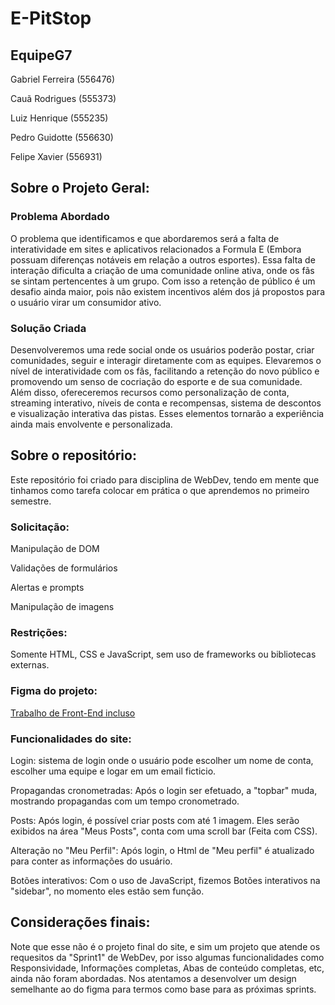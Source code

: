 # E-PitStop

## EquipeG7
Gabriel Ferreira (556476)

Cauã Rodrigues (555373)

Luiz Henrique (555235)

Pedro Guidotte (556630)

Felipe Xavier (556931)

## Sobre o Projeto Geral:

### Problema Abordado
O problema que identificamos e que abordaremos será a falta de interatividade em sites e aplicativos relacionados a Formula E (Embora possuam diferenças notáveis em relação a outros esportes). Essa falta de interação dificulta a criação de uma comunidade online ativa, onde os fãs se sintam pertencentes à um grupo. Com isso a retenção de público é um desafio ainda maior, pois não existem incentivos além dos já propostos para o usuário virar um consumidor ativo.

### Solução Criada 
Desenvolveremos uma rede social onde os usuários poderão postar, criar comunidades, seguir e interagir diretamente com as equipes. Elevaremos o nível de interatividade com os fãs, facilitando a retenção do novo público e promovendo um senso de cocriação do esporte e de sua comunidade.
Além disso, ofereceremos recursos como personalização de conta, streaming interativo, níveis de conta e recompensas, sistema de descontos e visualização interativa das pistas. Esses elementos tornarão a experiência ainda mais envolvente e personalizada.

## Sobre o repositório:
Este repositório foi criado para disciplina de WebDev, tendo em mente que tinhamos como tarefa colocar em prática o que aprendemos no primeiro semestre.

### Solicitação:
Manipulação de DOM

Validações de formulários

Alertas e prompts

Manipulação de imagens

### Restrições:
Somente HTML, CSS e JavaScript, sem uso de frameworks ou bibliotecas externas.

### Figma do projeto:
[Trabalho de Front-End incluso](https://www.figma.com/design/sBFUCCJ2EBqqKuJ3B0DFjt/Front-End--Sprint1?t=knNnW2oOEhxuKRqQ-1)

### Funcionalidades do site:
Login: sistema de login onde o usuário pode escolher um nome de conta, escolher uma equipe e logar em um email ficticio.

Propagandas cronometradas: Após o login ser efetuado, a "topbar" muda, mostrando propagandas com um tempo cronometrado.

Posts: Após login, é possível criar posts com até 1 imagem. Eles serão exibidos na área "Meus Posts", conta com uma scroll bar (Feita com CSS).

Alteração no "Meu Perfil": Após login, o Html de "Meu perfil" é atualizado para conter as informações do usuário.

Botões interativos: Com o uso de JavaScript, fizemos Botões interativos na "sidebar", no momento eles estão sem função.

## Considerações finais: 
Note que esse não é o projeto final do site, e sim um projeto que atende os requesitos da "Sprint1" de WebDev, por isso algumas funcionalidades como Responsividade, 
Informações completas, Abas de conteúdo completas, etc, ainda não foram abordadas. Nos atentamos a desenvolver um design semelhante ao do figma para termos como base para as próximas sprints. 
